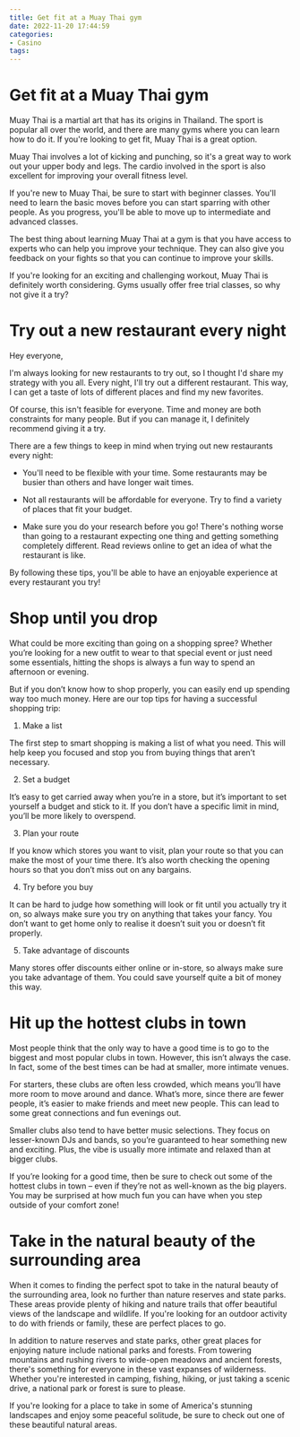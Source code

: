 ```yaml
---
title: Get fit at a Muay Thai gym
date: 2022-11-20 17:44:59
categories:
- Casino
tags:
---
```



#  Get fit at a Muay Thai gym

Muay Thai is a martial art that has its origins in Thailand. The sport is popular all over the world, and there are many gyms where you can learn how to do it. If you're looking to get fit, Muay Thai is a great option.

Muay Thai involves a lot of kicking and punching, so it's a great way to work out your upper body and legs. The cardio involved in the sport is also excellent for improving your overall fitness level.

If you're new to Muay Thai, be sure to start with beginner classes. You'll need to learn the basic moves before you can start sparring with other people. As you progress, you'll be able to move up to intermediate and advanced classes.

The best thing about learning Muay Thai at a gym is that you have access to experts who can help you improve your technique. They can also give you feedback on your fights so that you can continue to improve your skills.

If you're looking for an exciting and challenging workout, Muay Thai is definitely worth considering. Gyms usually offer free trial classes, so why not give it a try?

#  Try out a new restaurant every night

Hey everyone,

I'm always looking for new restaurants to try out, so I thought I'd share my strategy with you all. Every night, I'll try out a different restaurant. This way, I can get a taste of lots of different places and find my new favorites.

Of course, this isn't feasible for everyone. Time and money are both constraints for many people. But if you can manage it, I definitely recommend giving it a try.

There are a few things to keep in mind when trying out new restaurants every night:

- You'll need to be flexible with your time. Some restaurants may be busier than others and have longer wait times.

- Not all restaurants will be affordable for everyone. Try to find a variety of places that fit your budget.

- Make sure you do your research before you go! There's nothing worse than going to a restaurant expecting one thing and getting something completely different. Read reviews online to get an idea of what the restaurant is like.

By following these tips, you'll be able to have an enjoyable experience at every restaurant you try!

#  Shop until you drop

What could be more exciting than going on a shopping spree? Whether you’re looking for a new outfit to wear to that special event or just need some essentials, hitting the shops is always a fun way to spend an afternoon or evening.

But if you don’t know how to shop properly, you can easily end up spending way too much money. Here are our top tips for having a successful shopping trip:

1. Make a list

The first step to smart shopping is making a list of what you need. This will help keep you focused and stop you from buying things that aren’t necessary.

2. Set a budget

It’s easy to get carried away when you’re in a store, but it’s important to set yourself a budget and stick to it. If you don’t have a specific limit in mind, you’ll be more likely to overspend.

3. Plan your route

If you know which stores you want to visit, plan your route so that you can make the most of your time there. It’s also worth checking the opening hours so that you don’t miss out on any bargains.

4. Try before you buy

It can be hard to judge how something will look or fit until you actually try it on, so always make sure you try on anything that takes your fancy. You don’t want to get home only to realise it doesn’t suit you or doesn’t fit properly.

5. Take advantage of discounts

Many stores offer discounts either online or in-store, so always make sure you take advantage of them. You could save yourself quite a bit of money this way.

#  Hit up the hottest clubs in town

Most people think that the only way to have a good time is to go to the biggest and most popular clubs in town. However, this isn’t always the case. In fact, some of the best times can be had at smaller, more intimate venues.

For starters, these clubs are often less crowded, which means you’ll have more room to move around and dance. What’s more, since there are fewer people, it’s easier to make friends and meet new people. This can lead to some great connections and fun evenings out.

Smaller clubs also tend to have better music selections. They focus on lesser-known DJs and bands, so you’re guaranteed to hear something new and exciting. Plus, the vibe is usually more intimate and relaxed than at bigger clubs.

If you’re looking for a good time, then be sure to check out some of the hottest clubs in town – even if they’re not as well-known as the big players. You may be surprised at how much fun you can have when you step outside of your comfort zone!

#  Take in the natural beauty of the surrounding area

When it comes to finding the perfect spot to take in the natural beauty of the surrounding area, look no further than nature reserves and state parks. These areas provide plenty of hiking and nature trails that offer beautiful views of the landscape and wildlife. If you're looking for an outdoor activity to do with friends or family, these are perfect places to go.

In addition to nature reserves and state parks, other great places for enjoying nature include national parks and forests. From towering mountains and rushing rivers to wide-open meadows and ancient forests, there's something for everyone in these vast expanses of wilderness. Whether you're interested in camping, fishing, hiking, or just taking a scenic drive, a national park or forest is sure to please.

If you're looking for a place to take in some of America's stunning landscapes and enjoy some peaceful solitude, be sure to check out one of these beautiful natural areas.